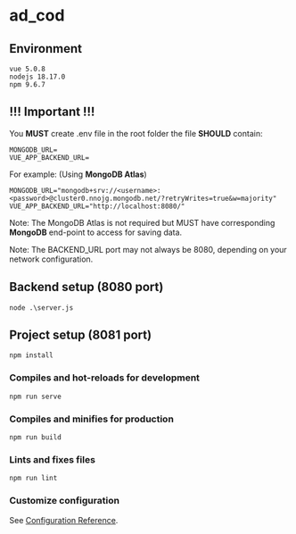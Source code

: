 # ad_cod

## Environment
```
vue 5.0.8
nodejs 18.17.0
npm 9.6.7
```

## !!! Important !!!

You **MUST** create .env file in the root folder
the file **SHOULD** contain:
```
MONGODB_URL=
VUE_APP_BACKEND_URL=
```
For example: (Using **MongoDB Atlas**)
```
MONGODB_URL="mongodb+srv://<username>:<password>@cluster0.nnojg.mongodb.net/?retryWrites=true&w=majority"
VUE_APP_BACKEND_URL="http://localhost:8080/"
```
Note: The MongoDB Atlas is not required but MUST have corresponding **MongoDB** end-point to access for saving data.

Note: The BACKEND_URL port may not always be 8080, depending on your network configuration.

## Backend setup (8080 port)
```
node .\server.js
```

## Project setup (8081 port)
```
npm install
```

### Compiles and hot-reloads for development
```
npm run serve
```

### Compiles and minifies for production
```
npm run build
```

### Lints and fixes files
```
npm run lint
```



### Customize configuration
See [Configuration Reference](https://cli.vuejs.org/config/).

